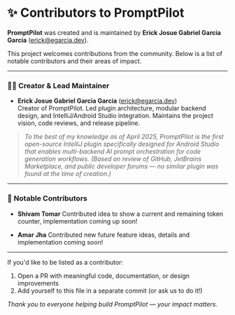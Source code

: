 # ✨ Contributors to PromptPilot

**PromptPilot** was created and is maintained by **Erick Josue Gabriel Garcia Garcia** (<erick@egarcia.dev>).

This project welcomes contributions from the community. Below is a list of notable contributors and their areas of impact.

---

### 🧑‍✈️ Creator & Lead Maintainer
- **Erick Josue Gabriel Garcia Garcia** (<erick@egarcia.dev>)  
  Creator of PromptPilot. Led plugin architecture, modular backend design, and IntelliJ/Android Studio integration. Maintains the project vision, code reviews, and release pipeline.

> *To the best of my knowledge as of April 2025, PromptPilot is the first open-source IntelliJ plugin specifically designed for Android Studio that enables multi-backend AI prompt orchestration for code generation workflows.*
> *(Based on review of GitHub, JetBrains Marketplace, and public developer forums — no similar plugin was found at the time of creation.)*

---

### 🙌 Notable Contributors

- **Shivam Tomar**
  Contributed idea to show a current and remaining token counter, implementation coming up soon!

- **Amar Jha**
  Contributed new future feature ideas, details and implementation coming soon!

---

If you'd like to be listed as a contributor:
1. Open a PR with meaningful code, documentation, or design improvements
2. Add yourself to this file in a separate commit (or ask us to do it!)

_Thank you to everyone helping build PromptPilot — your impact matters._
